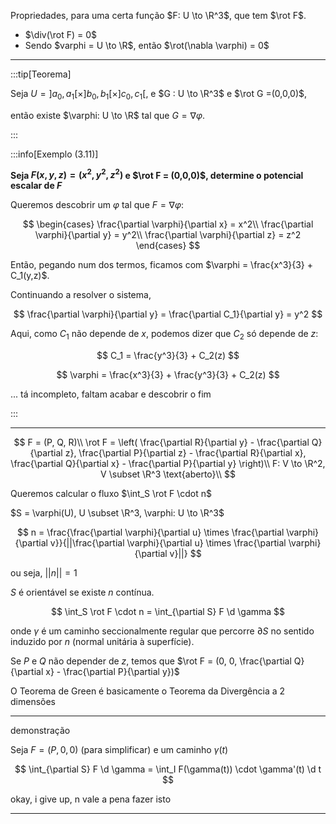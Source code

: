 Propriedades, para uma certa função $F: U \to \R^3$, que tem $\rot F$.

- $\div(\rot F) = 0$
- Sendo $varphi = U \to \R$, então $\rot(\nabla \varphi) = 0$

---

:::tip[Teorema]

Seja $U = ]a_0, a_1[ \times ]b_0, b_1[ \times ]c_0, c_1[$, e $G : U \to \R^3$ e $\rot G =(0,0,0)$,

então existe $\varphi: U \to \R$ tal que $G = \nabla \varphi$.

:::

:::info[Exemplo (3.11)]

**Seja $F(x,y,z) = (x^2, y^2, z^2)$ e $\rot F = (0,0,0)$, determine o potencial escalar de $F$**

Queremos descobrir um $\varphi$ tal que $F = \nabla \varphi$:

$$
\begin{cases}
\frac{\partial \varphi}{\partial x} = x^2\\
\frac{\partial \varphi}{\partial y} = y^2\\
\frac{\partial \varphi}{\partial z} = z^2
\end{cases}
$$

Então, pegando num dos termos, ficamos com $\varphi = \frac{x^3}{3} + C_1(y,z)$.

Continuando a resolver o sistema,

$$
\frac{\partial \varphi}{\partial y} = \frac{\partial C_1}{\partial y} = y^2
$$

Aqui, como $C_1$ não depende de $x$, podemos dizer que $C_2$ só depende de $z$:

$$
C_1 = \frac{y^3}{3} + C_2(z)
$$

$$
\varphi = \frac{x^3}{3} + \frac{y^3}{3} + C_2(z)
$$

... tá incompleto, faltam acabar e descobrir o fim

:::

---

$$
F = (P, Q, R)\\
\rot F = \left( \frac{\partial R}{\partial y} - \frac{\partial Q}{\partial z}, \frac{\partial P}{\partial z} - \frac{\partial R}{\partial x}, \frac{\partial Q}{\partial x} - \frac{\partial P}{\partial y} \right)\\
F: V \to \R^2, V \subset \R^3 \text{aberto}\\
$$

Queremos calcular o fluxo $\int_S \rot F \cdot n$

$S = \varphi(U), U \subset \R^3, \varphi: U \to \R^3$

$$
n = \frac{\frac{\partial \varphi}{\partial u} \times \frac{\partial \varphi}{\partial v}}{||\frac{\partial \varphi}{\partial u} \times \frac{\partial \varphi}{\partial v}||}
$$

ou seja, $||n|| = 1$

$S$ é orientável se existe $n$ contínua.

$$
\int_S \rot F \cdot n = \int_{\partial S} F \d \gamma
$$

onde $\gamma$ é um caminho seccionalmente regular que percorre $\partial S$ no sentido induzido por $n$ (normal unitária à superfície).

Se $P$ e $Q$ não depender de $z$, temos que $\rot F = (0, 0, \frac{\partial Q}{\partial x} - \frac{\partial P}{\partial y})$

O Teorema de Green é basicamente o Teorema da Divergência a 2 dimensões

---

demonstração

Seja $F = (P, 0, 0)$ (para simplificar) e um caminho $\gamma(t)$

$$
\int_{\partial S} F \d \gamma = \int_I F(\gamma(t)) \cdot \gamma'(t) \d t
$$

okay, i give up, n vale a pena fazer isto

---
